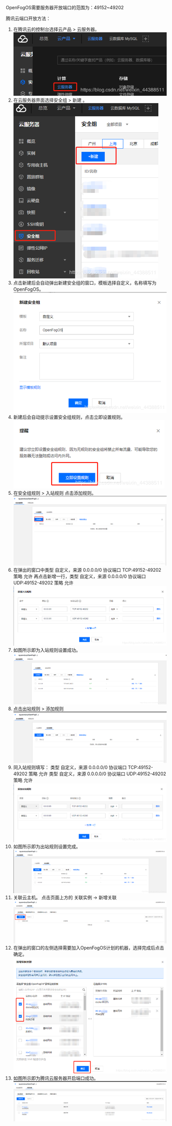 OpenFogOS需要服务器开放端口的范围为：49152~49202

腾讯云端口开放方法：
1. 在腾讯云的控制台选择云产品 > 云服务器。
![pub_tencent_1.png](./figs/pub_tencent_1.png)
2. 在云服务器界面选择安全组 > 新建 。
![pub_tencent_2.png](./figs/pub_tencent_2.png)
3.  点击新建后会自动弹出新建安全组的窗口，模板选择自定义，名称填写为OpenFogOS。
![pub_tencent_3.png](./figs/pub_tencent_3.png)
4. 新建后会自动提示设置安全组规则，点击立即设置规则。
![pub_tencent_4.png](./figs/pub_tencent_4.png)
5. 在安全组规则 > 入站规则 点击添加规则。
![pub_tencent_5.png](./figs/pub_tencent_5.png)
6. 在弹出的窗口中类型   自定义，来源  0.0.0.0/0 协议端口  TCP:49152-49202  策略  允许
再点击新增一行，类型   自定义，来源  0.0.0.0/0  协议端口 UDP:49152-49202  策略  允许
![pub_tencent_6.png](./figs/pub_tencent_6.png)
7. 如图所示即为入站规则设置成功。
![pub_tencent_7.png](./figs/pub_tencent_7.png)
8. 点击出站规则 > 添加规则
![pub_tencent_8.png](./figs/pub_tencent_8.png)
9. 同入站规则填写：
类型   自定义，来源  0.0.0.0/0 协议端口  TCP:49152-49202  策略  允许
类型   自定义，来源  0.0.0.0/0  协议端口 UDP:49152-49202  策略  允许 
![pub_tencent_9.png](./figs/pub_tencent_9.png)
10. 如图所示即为出站规则设置完成。
![pub_tencent_10.png](./figs/pub_tencent_10.png)
11. 关联云主机。
点击页面上方的 关联实例 -> 新增关联
![pub_tencent_11.png](./figs/pub_tencent_11.png)
12. 在弹出的窗口的左侧选择需要加入OpenFogOS计划的机器，选择完成后点击确定。
![pub_tencent_12.png](./figs/pub_tencent_12.png)
13.  如图所示即为腾讯云服务器开启端口成功。
![pub_tencent_13.png](./figs/pub_tencent_13.png)



